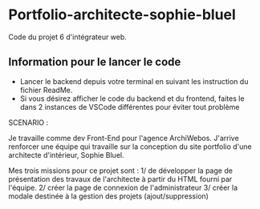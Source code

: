 # Portfolio-architecte-sophie-bluel

Code du projet 6 d'intégrateur web.

## Information pour le lancer le code

 - Lancer le backend depuis votre terminal en suivant les instruction du fichier ReadMe.
 - Si vous désirez afficher le code du backend et du frontend, faites le dans 2 instances de VSCode différentes pour éviter tout problème


SCENARIO :

Je travaille comme dev Front-End pour l'agence ArchiWebos.
J'arrive renforcer une équipe qui travaille sur la conception du site portfolio d'une architecte d'intérieur, Sophie Bluel.

Mes trois missions pour ce projet sont :
1/ de développer la page de présentation des travaux de l'architecte à partir du HTML fourni par l'équipe.
2/ créer la page de connexion de l'administrateur
3/ créer la modale destinée à la gestion des projets (ajout/suppression)
